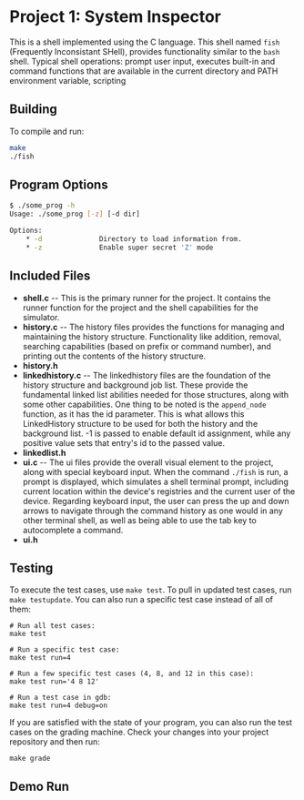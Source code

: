 # Project 1: System Inspector

This is a shell implemented using the C language. This shell named `fish` (Frequently Inconsistant SHell), provides functionality similar to the `bash` shell. Typical shell operations: prompt user input, executes built-in and command functions that are available in the current directory and PATH environment variable, scripting 
## Building

To compile and run:

```bash
make
./fish
```

## Program Options

```bash
$ ./some_prog -h
Usage: ./some_prog [-z] [-d dir]

Options:
    * -d              Directory to load information from.
    * -z              Enable super secret 'Z' mode
```

## Included Files

* **shell.c** -- This is the primary runner for the project. It contains the runner function for the project and the shell capabilities for the simulator. 
* **history.c** -- The history files provides the functions for managing and maintaining the history structure. Functionality like addition, removal, searching capabilities (based on prefix or command number), and printing out the contents of the history structure.
* **history.h**
* **linkedhistory.c** -- The linkedhistory files are the foundation of the history structure and background job list. These provide the fundamental linked list abilities needed for those structures, along with some other capabilities. One thing to be noted is the `append_node` function, as it has the id parameter. This is what allows this LinkedHistory structure to be used for both the history and the background list. -1 is passed to enable default id assignment, while any positive value sets that entry's id to the passed value.
* **linkedlist.h**
* **ui.c** -- The ui files provide the overall visual element to the project, along with special keyboard input. When the command `./fish` is run, a prompt is displayed, which simulates a shell terminal prompt, including current location within the device's registries and the current user of the device. Regarding keyboard input, the user can press the up and down arrows to navigate through the command history as one would in any other terminal shell, as well as being able to use the tab key to autocomplete a command.
* **ui.h**

## Testing

To execute the test cases, use `make test`. To pull in updated test cases, run `make testupdate`. You can also run a specific test case instead of all of them:

```
# Run all test cases:
make test

# Run a specific test case:
make test run=4

# Run a few specific test cases (4, 8, and 12 in this case):
make test run='4 8 12'

# Run a test case in gdb:
make test run=4 debug=on
```

If you are satisfied with the state of your program, you can also run the test cases on the grading machine. Check your changes into your project repository and then run:

```
make grade
```

## Demo Run
